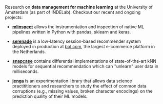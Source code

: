 Research on **data management for machine learning** at the University of Amsterdam (as part of INDELab). Checkout our recent and ongoing projects:
 
 * __[mlinspect](https://github.com/amsterdata/mlinspect)__ allows the instrumentation and inspection of native ML pipelines written in Python with pandas, sklearn and keras. 
 
 * __[serenade](https://github.com/amsterdata/serenade)__ is a low-latency session-based recommender system deployed in production at [bol.com](https://bol.com), the largest e-commerce platform in the Netherlands. 
 
 * __[snapcase](https://github.com/amsterdata/snapcase)__ contains differential implementations of state-of-the-art kNN models for sequential recommendation which can "unlearn" user data in milliseconds. 

 * __[jenga](https://github.com/amsterdata/jenga)__ is an experimentation library that allows data science practititioners and researchers to study the effect of common data corruptions (e.g., missing values, broken character encodings) on the prediction quality of their ML models. 
